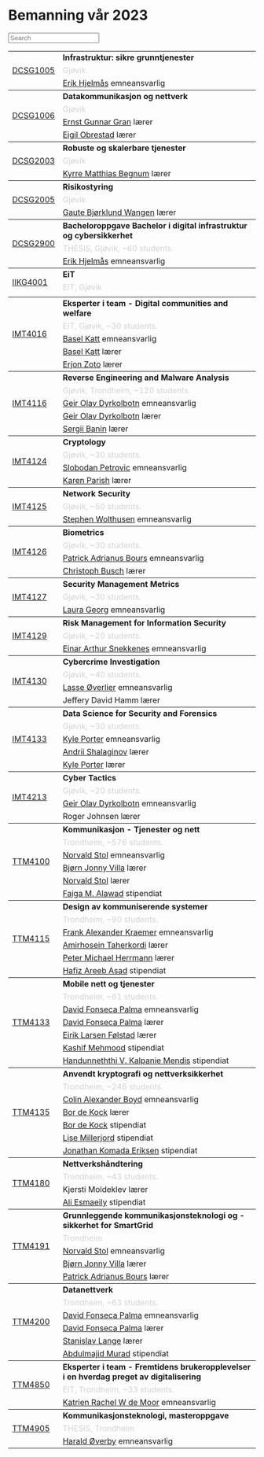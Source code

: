 # Bemanning vår 2023


<script>
  function myFunction(searchFieldID, tableID) { 
    var input, filter, table, tbodys, tbody, i, txtValue;
    input = document.getElementById(searchFieldID);
    filter = input.value.toUpperCase();
    table = document.getElementById(tableID);
    tbodys = table.getElementsByTagName("tbody");
    // Loop through all table rows, and hide those who don't match the search query
    for (i = 0; i < tbodys.length; i++) {
      tbody = tbodys[i]
      if (tbody) {
        txtValue = tbody.textContent || tbody.innerText;
        if (txtValue.toUpperCase().indexOf(filter) > -1) {
          tbodys[i].style.display = "";
        } else {
          tbodys[i].style.display = "none";
        }
      }
    }
  }
</script><style>
  .course_staff_table td {
    font-size: 0.875em;
  }
  td.details {
    color: lightgray;
  }
</style><input id="myInput" class="form-control me-2" type="search" placeholder="Search" aria-label="Search" onkeyup="myFunction('myInput', 'myTable')"><table class="course_staff_table table table-sm" id="myTable"><tbody><tr><td rowspan="3" ><a href="https://www.ntnu.no/studier/emner/DCSG1005">DCSG1005</a></td>
<td ><b>Infrastruktur: sikre grunntjenester</b></td></tr>
<tr><td class="details" >Gjøvik</td></tr>
<tr><td ><a href="https://www.ntnu.no/ansatte/erik.hjelmas">Erik Hjelmås</a> emneansvarlig</td></tr></tbody>
<tbody><tr><td rowspan="4" ><a href="https://www.ntnu.no/studier/emner/DCSG1006">DCSG1006</a></td>
<td ><b>Datakommunikasjon og nettverk</b></td></tr>
<tr><td class="details" >Gjøvik</td></tr>
<tr><td ><a href="https://www.ntnu.no/ansatte/ernst.g.gran">Ernst Gunnar Gran</a> lærer</td></tr>
<tr><td ><a href="https://www.ntnu.no/ansatte/eigil.obrestad">Eigil Obrestad</a> lærer</td></tr></tbody>
<tbody><tr><td rowspan="3" ><a href="https://www.ntnu.no/studier/emner/DCSG2003">DCSG2003</a></td>
<td ><b>Robuste og skalerbare tjenester </b></td></tr>
<tr><td class="details" >Gjøvik</td></tr>
<tr><td ><a href="https://www.ntnu.no/ansatte/kyrre.begnum">Kyrre Matthias Begnum</a> lærer</td></tr></tbody>
<tbody><tr><td rowspan="3" ><a href="https://www.ntnu.no/studier/emner/DCSG2005">DCSG2005</a></td>
<td ><b>Risikostyring</b></td></tr>
<tr><td class="details" >Gjøvik</td></tr>
<tr><td ><a href="https://www.ntnu.no/ansatte/gaute.wangen">Gaute Bjørklund Wangen</a> lærer</td></tr></tbody>
<tbody><tr><td rowspan="3" ><a href="https://www.ntnu.no/studier/emner/DCSG2900">DCSG2900</a></td>
<td ><b>Bacheloroppgave Bachelor i digital infrastruktur og cybersikkerhet</b></td></tr>
<tr><td class="details" >THESIS, Gjøvik, &#126;60 students.</td></tr>
<tr><td ><a href="https://www.ntnu.no/ansatte/erik.hjelmas">Erik Hjelmås</a> emneansvarlig</td></tr></tbody>
<tbody><tr><td rowspan="3" ><a href="https://www.ntnu.no/studier/emner/IIKG4001">IIKG4001</a></td>
<td ><b>EiT</b></td></tr>
<tr><td class="details" >EIT, Gjøvik</td></tr>
<tr><td ></td></tr></tbody>
<tbody><tr><td rowspan="5" ><a href="https://www.ntnu.no/studier/emner/IMT4016">IMT4016</a></td>
<td ><b>Eksperter i team - Digital communities and welfare</b></td></tr>
<tr><td class="details" >EIT, Gjøvik, &#126;30 students.</td></tr>
<tr><td ><a href="https://www.ntnu.no/ansatte/basel.katt">Basel Katt</a> emneansvarlig</td></tr>
<tr><td ><a href="https://www.ntnu.no/ansatte/basel.katt">Basel Katt</a> lærer</td></tr>
<tr><td ><a href="https://www.ntnu.no/ansatte/erjon.zoto">Erjon Zoto</a> lærer</td></tr></tbody>
<tbody><tr><td rowspan="5" ><a href="https://www.ntnu.no/studier/emner/IMT4116">IMT4116</a></td>
<td ><b>Reverse Engineering and Malware Analysis</b></td></tr>
<tr><td class="details" >Gjøvik, Trondheim, &#126;120 students.</td></tr>
<tr><td ><a href="https://www.ntnu.no/ansatte/geir.dyrkolbotn">Geir Olav Dyrkolbotn</a> emneansvarlig</td></tr>
<tr><td ><a href="https://www.ntnu.no/ansatte/geir.dyrkolbotn">Geir Olav Dyrkolbotn</a> lærer</td></tr>
<tr><td ><a href="https://www.ntnu.no/ansatte/sergii.banin">Sergii Banin</a> lærer</td></tr></tbody>
<tbody><tr><td rowspan="4" ><a href="https://www.ntnu.no/studier/emner/IMT4124">IMT4124</a></td>
<td ><b>Cryptology</b></td></tr>
<tr><td class="details" >Gjøvik, &#126;30 students.</td></tr>
<tr><td ><a href="https://www.ntnu.no/ansatte/slobodan.petrovic">Slobodan Petrovic</a> emneansvarlig</td></tr>
<tr><td ><a href="https://www.ntnu.no/ansatte/karen.parish">Karen Parish</a> lærer</td></tr></tbody>
<tbody><tr><td rowspan="3" ><a href="https://www.ntnu.no/studier/emner/IMT4125">IMT4125</a></td>
<td ><b>Network Security</b></td></tr>
<tr><td class="details" >Gjøvik, &#126;50 students.</td></tr>
<tr><td ><a href="https://www.ntnu.no/ansatte/stephen.wolthusen">Stephen Wolthusen</a> emneansvarlig</td></tr></tbody>
<tbody><tr><td rowspan="4" ><a href="https://www.ntnu.no/studier/emner/IMT4126">IMT4126</a></td>
<td ><b>Biometrics </b></td></tr>
<tr><td class="details" >Gjøvik, &#126;30 students.</td></tr>
<tr><td ><a href="https://www.ntnu.no/ansatte/patrick.bours">Patrick Adrianus Bours</a> emneansvarlig</td></tr>
<tr><td ><a href="https://www.ntnu.no/ansatte/christoph.busch">Christoph Busch</a> lærer</td></tr></tbody>
<tbody><tr><td rowspan="3" ><a href="https://www.ntnu.no/studier/emner/IMT4127">IMT4127</a></td>
<td ><b>Security Management Metrics</b></td></tr>
<tr><td class="details" >Gjøvik, &#126;30 students.</td></tr>
<tr><td ><a href="https://www.ntnu.no/ansatte/laura.georg">Laura Georg</a> emneansvarlig</td></tr></tbody>
<tbody><tr><td rowspan="3" ><a href="https://www.ntnu.no/studier/emner/IMT4129">IMT4129</a></td>
<td ><b>Risk Management for Information Security</b></td></tr>
<tr><td class="details" >Gjøvik, &#126;20 students.</td></tr>
<tr><td ><a href="https://www.ntnu.no/ansatte/einar.snekkenes">Einar Arthur Snekkenes</a> emneansvarlig</td></tr></tbody>
<tbody><tr><td rowspan="4" ><a href="https://www.ntnu.no/studier/emner/IMT4130">IMT4130</a></td>
<td ><b>Cybercrime Investigation</b></td></tr>
<tr><td class="details" >Gjøvik, &#126;40 students.</td></tr>
<tr><td ><a href="https://www.ntnu.no/ansatte/lasse.overlier">Lasse Øverlier</a> emneansvarlig</td></tr>
<tr><td colspan="2" >Jeffery David Hamm lærer</td></tr></tbody>
<tbody><tr><td rowspan="5" ><a href="https://www.ntnu.no/studier/emner/IMT4133">IMT4133</a></td>
<td ><b>Data Science for Security and Forensics </b></td></tr>
<tr><td class="details" >Gjøvik, &#126;30 students.</td></tr>
<tr><td ><a href="https://www.ntnu.no/ansatte/kyle.porter">Kyle Porter</a> emneansvarlig</td></tr>
<tr><td ><a href="https://www.ntnu.no/ansatte/andrii.shalaginov">Andrii Shalaginov</a> lærer</td></tr>
<tr><td ><a href="https://www.ntnu.no/ansatte/kyle.porter">Kyle Porter</a> lærer</td></tr></tbody>
<tbody><tr><td rowspan="4" ><a href="https://www.ntnu.no/studier/emner/IMT4213">IMT4213</a></td>
<td ><b>Cyber Tactics </b></td></tr>
<tr><td class="details" >Gjøvik, &#126;20 students.</td></tr>
<tr><td ><a href="https://www.ntnu.no/ansatte/geir.dyrkolbotn">Geir Olav Dyrkolbotn</a> emneansvarlig</td></tr>
<tr><td colspan="2" >Roger Johnsen lærer</td></tr></tbody>
<tbody><tr><td rowspan="6" ><a href="https://www.ntnu.no/studier/emner/TTM4100">TTM4100</a></td>
<td ><b>Kommunikasjon - Tjenester og nett</b></td></tr>
<tr><td class="details" >Trondheim, &#126;576 students.</td></tr>
<tr><td ><a href="https://www.ntnu.no/ansatte/norvald.stol">Norvald Stol</a> emneansvarlig</td></tr>
<tr><td ><a href="https://www.ntnu.no/ansatte/bv">Bjørn Jonny Villa</a> lærer</td></tr>
<tr><td ><a href="https://www.ntnu.no/ansatte/norvald.stol">Norvald Stol</a> lærer</td></tr>
<tr><td ><a href="https://www.ntnu.no/ansatte/karolikv">Faiga M. Alawad</a> stipendiat</td></tr></tbody>
<tbody><tr><td rowspan="6" ><a href="https://www.ntnu.no/studier/emner/TTM4115">TTM4115</a></td>
<td ><b>Design av kommuniserende systemer</b></td></tr>
<tr><td class="details" >Trondheim, &#126;90 students.</td></tr>
<tr><td ><a href="https://www.ntnu.no/ansatte/kraemer">Frank Alexander Kraemer</a> emneansvarlig</td></tr>
<tr><td ><a href="https://www.ntnu.no/ansatte/amirhosein.taherkordi">Amirhosein Taherkordi</a> lærer</td></tr>
<tr><td ><a href="https://www.ntnu.no/ansatte/peter.herrmann">Peter Michael Herrmann</a> lærer</td></tr>
<tr><td ><a href="https://www.ntnu.no/ansatte/hafiz.a.asad">Hafiz Areeb Asad</a> stipendiat</td></tr></tbody>
<tbody><tr><td rowspan="7" ><a href="https://www.ntnu.no/studier/emner/TTM4133">TTM4133</a></td>
<td ><b>Mobile nett og tjenester</b></td></tr>
<tr><td class="details" >Trondheim, &#126;61 students.</td></tr>
<tr><td ><a href="https://www.ntnu.no/ansatte/david.palma">David Fonseca Palma</a> emneansvarlig</td></tr>
<tr><td ><a href="https://www.ntnu.no/ansatte/david.palma">David Fonseca Palma</a> lærer</td></tr>
<tr><td ><a href="https://www.ntnu.no/ansatte/eirik.folstad">Eirik Larsen Følstad</a> lærer</td></tr>
<tr><td ><a href="https://www.ntnu.no/ansatte/kashif.mehmood">Kashif Mehmood</a> stipendiat</td></tr>
<tr><td ><a href="https://www.ntnu.no/ansatte/kalpanie.mendis">Handunneththi V. Kalpanie Mendis</a> stipendiat</td></tr></tbody>
<tbody><tr><td rowspan="7" ><a href="https://www.ntnu.no/studier/emner/TTM4135">TTM4135</a></td>
<td ><b>Anvendt kryptografi og nettverksikkerhet</b></td></tr>
<tr><td class="details" >Trondheim, &#126;246 students.</td></tr>
<tr><td ><a href="https://www.ntnu.no/ansatte/colin.boyd">Colin Alexander Boyd</a> emneansvarlig</td></tr>
<tr><td ><a href="https://www.ntnu.no/ansatte/bor.dekock">Bor de Kock</a> lærer</td></tr>
<tr><td ><a href="https://www.ntnu.no/ansatte/bor.dekock">Bor de Kock</a> stipendiat</td></tr>
<tr><td ><a href="https://www.ntnu.no/ansatte/lise.millerjord">Lise Millerjord</a> stipendiat</td></tr>
<tr><td ><a href="https://www.ntnu.no/ansatte/jonathan.k.eriksen">Jonathan Komada Eriksen</a> stipendiat</td></tr></tbody>
<tbody><tr><td rowspan="4" ><a href="https://www.ntnu.no/studier/emner/TTM4180">TTM4180</a></td>
<td ><b>Nettverkshåndtering</b></td></tr>
<tr><td class="details" >Trondheim, &#126;43 students.</td></tr>
<tr><td colspan="2" >Kjersti Moldeklev lærer</td></tr>
<tr><td ><a href="https://www.ntnu.no/ansatte/ali.esmaeily">Ali Esmaeily</a> stipendiat</td></tr></tbody>
<tbody><tr><td rowspan="5" ><a href="https://www.ntnu.no/studier/emner/TTM4191">TTM4191</a></td>
<td ><b>Grunnleggende kommunikasjonsteknologi og -sikkerhet for SmartGrid</b></td></tr>
<tr><td class="details" >Trondheim</td></tr>
<tr><td ><a href="https://www.ntnu.no/ansatte/norvald.stol">Norvald Stol</a> emneansvarlig</td></tr>
<tr><td ><a href="https://www.ntnu.no/ansatte/bv">Bjørn Jonny Villa</a> lærer</td></tr>
<tr><td ><a href="https://www.ntnu.no/ansatte/patrick.bours">Patrick Adrianus Bours</a> lærer</td></tr></tbody>
<tbody><tr><td rowspan="6" ><a href="https://www.ntnu.no/studier/emner/TTM4200">TTM4200</a></td>
<td ><b>Datanettverk</b></td></tr>
<tr><td class="details" >Trondheim, &#126;63 students.</td></tr>
<tr><td ><a href="https://www.ntnu.no/ansatte/david.palma">David Fonseca Palma</a> emneansvarlig</td></tr>
<tr><td ><a href="https://www.ntnu.no/ansatte/david.palma">David Fonseca Palma</a> lærer</td></tr>
<tr><td ><a href="https://www.ntnu.no/ansatte/stanislav.lange">Stanislav Lange</a> lærer</td></tr>
<tr><td ><a href="https://www.ntnu.no/ansatte/abdulmajid.a.murad">Abdulmajid Murad</a> stipendiat</td></tr></tbody>
<tbody><tr><td rowspan="3" ><a href="https://www.ntnu.no/studier/emner/TTM4850">TTM4850</a></td>
<td ><b>Eksperter i team - Fremtidens brukeropplevelser i en hverdag preget av digitalisering</b></td></tr>
<tr><td class="details" >EIT, Trondheim, &#126;33 students.</td></tr>
<tr><td ><a href="https://www.ntnu.no/ansatte/katrien.demoor">Katrien Rachel W de Moor</a> emneansvarlig</td></tr></tbody>
<tbody><tr><td rowspan="3" ><a href="https://www.ntnu.no/studier/emner/TTM4905">TTM4905</a></td>
<td ><b>Kommunikasjonsteknologi, masteroppgave</b></td></tr>
<tr><td class="details" >THESIS, Trondheim</td></tr>
<tr><td ><a href="https://www.ntnu.no/ansatte/haraldov">Harald Øverby</a> emneansvarlig</td></tr></tbody></table>